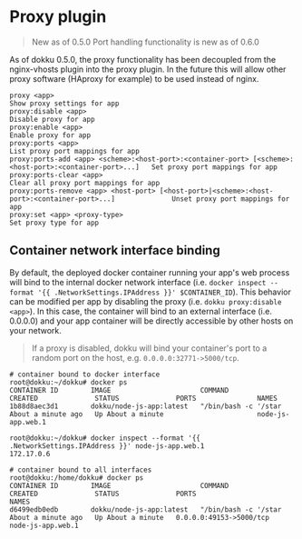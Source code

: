 # Proxy plugin

> New as of 0.5.0
> Port handling functionality is new as of 0.6.0

As of dokku 0.5.0, the proxy functionality has been decoupled from the nginx-vhosts plugin into the proxy plugin. In the future this will allow other proxy software (HAproxy for example) to be used instead of nginx.

```
proxy <app>                                                                                              Show proxy settings for app
proxy:disable <app>                                                                                      Disable proxy for app
proxy:enable <app>                                                                                       Enable proxy for app
proxy:ports <app>                                                                                        List proxy port mappings for app
proxy:ports-add <app> <scheme>:<host-port>:<container-port> [<scheme>:<host-port>:<container-port>...]   Set proxy port mappings for app
proxy:ports-clear <app>                                                                                  Clear all proxy port mappings for app
proxy:ports-remove <app> <host-port> [<host-port>|<scheme>:<host-port>:<container-port>...]              Unset proxy port mappings for app
proxy:set <app> <proxy-type>                                                                             Set proxy type for app
```

## Container network interface binding

By default, the deployed docker container running your app's web process will bind to the internal docker network interface (i.e. `docker inspect --format '{{ .NetworkSettings.IPAddress }}' $CONTAINER_ID`). This behavior can be modified per app by disabling the proxy (i.e. `dokku proxy:disable <app>`). In this case, the container will bind to an external interface (i.e. 0.0.0.0) and your app container will be directly accessible by other hosts on your network.

> If a proxy is disabled, dokku will bind your container's port to a random port on the host, e.g. `0.0.0.0:32771->5000/tcp`.

```shell
# container bound to docker interface
root@dokku:~/dokku# docker ps
CONTAINER ID        IMAGE                      COMMAND                CREATED              STATUS              PORTS               NAMES
1b88d8aec3d1        dokku/node-js-app:latest   "/bin/bash -c '/star   About a minute ago   Up About a minute                       node-js-app.web.1

root@dokku:~/dokku# docker inspect --format '{{ .NetworkSettings.IPAddress }}' node-js-app.web.1
172.17.0.6

# container bound to all interfaces
root@dokku:/home/dokku# docker ps
CONTAINER ID        IMAGE                      COMMAND                CREATED              STATUS              PORTS                     NAMES
d6499edb0edb        dokku/node-js-app:latest   "/bin/bash -c '/star   About a minute ago   Up About a minute   0.0.0.0:49153->5000/tcp   node-js-app.web.1
```
